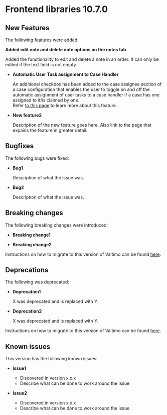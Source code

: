 # Frontend libraries 10.7.0

## New Features

The following features were added:

**Added edit note and delete note options on the notes tab**

Added the functionality to edit and delete a note in an order. It can only be edited if the text field is not empty.

* **Automatic User Task assignment to Case Handler**

  An additional checkbox has been added to the case assignee section of a case configuration that enables the user to 
  toggle on and off the automatic assignment of user tasks to a case handler if a case has one assigned to it/is 
  claimed by one.  
  Refer [to this page](/using-valtimo/document/automatic-task-assignment.md) to learn more about this feature.

* **New feature2**

  Description of the new feature goes here.
  Also link to the page that expains the feature in greater detail.


## Bugfixes

The following bugs were fixed:

* **Bug1**

  Description of what the issue was.

* **Bug2**

  Description of what the issue was.

## Breaking changes

The following breaking changes were introduced:

* **Breaking change1**

* **Breaking change2**

Instructions on how to migrate to this version of Valtimo can be found [here](migration.md).

## Deprecations

The following was deprecated:

* **Deprecation1**

  X was deprecated and is replaced with Y.
* **Deprecation2**

  X was deprecated and is replaced with Y.

Instructions on how to migrate to this version of Valtimo can be found [here](migration.md).

## Known issues

This version has the following known issues:

* **Issue1**
    * Discovered in version x.x.x
    * Describe what can be done to work around the issue

* **Issue2**
    * Discovered in version x.x.x
    * Describe what can be done to work around the issue
